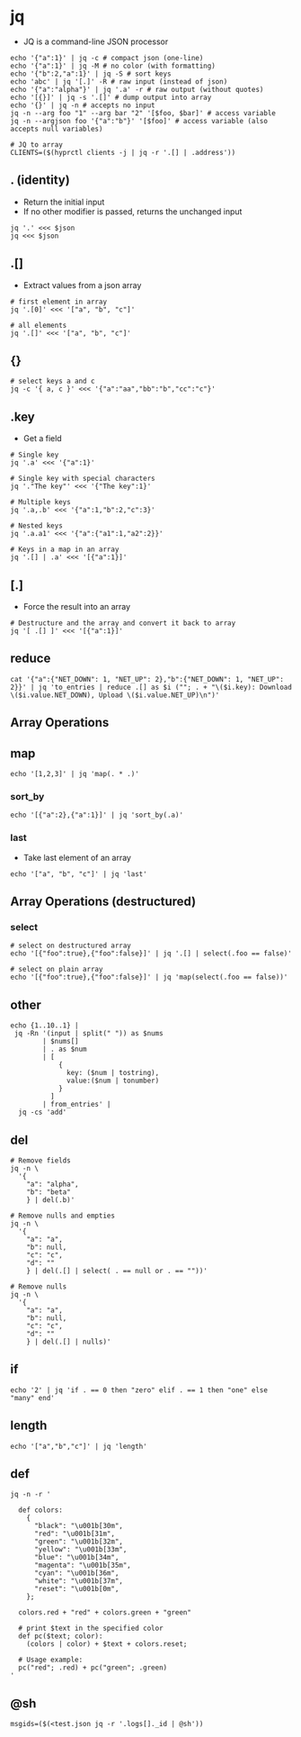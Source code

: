 # jq

- JQ is a command-line JSON processor

```shell
echo '{"a":1}' | jq -c # compact json (one-line)
echo '{"a":1}' | jq -M # no color (with formatting)
echo '{"b":2,"a":1}' | jq -S # sort keys
echo 'abc' | jq '[.]' -R # raw input (instead of json)
echo '{"a":"alpha"}' | jq '.a' -r # raw output (without quotes)
echo '[{}]' | jq -s '.[]' # dump output into array
echo '{}' | jq -n # accepts no input
jq -n --arg foo "1" --arg bar "2" '[$foo, $bar]' # access variable
jq -n --argjson foo '{"a":"b"}' '[$foo]' # access variable (also accepts null variables)
```

```shell
# JQ to array
CLIENTS=($(hyprctl clients -j | jq -r '.[] | .address'))
```

## . (identity)

- Return the initial input
- If no other modifier is passed, returns the unchanged input

```shell
jq '.' <<< $json
jq <<< $json
```

## .[]

- Extract values from a json array

```shell
# first element in array
jq '.[0]' <<< '["a", "b", "c"]'

# all elements
jq '.[]' <<< '["a", "b", "c"]'
```

## {}

```shell
# select keys a and c
jq -c '{ a, c }' <<< '{"a":"aa","bb":"b","cc":"c"}'
```

## .key

- Get a field

```shell
# Single key
jq '.a' <<< '{"a":1}'

# Single key with special characters
jq '."The key"' <<< '{"The key":1}'

# Multiple keys
jq '.a,.b' <<< '{"a":1,"b":2,"c":3}'

# Nested keys
jq '.a.a1' <<< '{"a":{"a1":1,"a2":2}}'

# Keys in a map in an array
jq '.[] | .a' <<< '[{"a":1}]'
```

## [.]

- Force the result into an array

```shell
# Destructure and the array and convert it back to array
jq '[ .[] ]' <<< '[{"a":1}]'
```

## reduce

```shell
cat '{"a":{"NET_DOWN": 1, "NET_UP": 2},"b":{"NET_DOWN": 1, "NET_UP": 2}}' | jq 'to_entries | reduce .[] as $i (""; . + "\($i.key): Download \($i.value.NET_DOWN), Upload \($i.value.NET_UP)\n")'
```

## Array Operations

## map

```shell
echo '[1,2,3]' | jq 'map(. * .)'
```

### sort_by

```shell
echo '[{"a":2},{"a":1}]' | jq 'sort_by(.a)'
```

### last

- Take last element of an array

```shell
echo '["a", "b", "c"]' | jq 'last'
```

## Array Operations (destructured)

### select

```shell
# select on destructured array
echo '[{"foo":true},{"foo":false}]' | jq '.[] | select(.foo == false)'

# select on plain array
echo '[{"foo":true},{"foo":false}]' | jq 'map(select(.foo == false))'
```

## other

```shell
echo {1..10..1} |
 jq -Rn '(input | split(" ")) as $nums
        | $nums[]
        | . as $num
        | [
            {
              key: ($num | tostring),
              value:($num | tonumber)
            }
          ]
        | from_entries' |
  jq -cs 'add'
```

## del

```shell
# Remove fields
jq -n \
  '{
    "a": "alpha",
    "b": "beta"
    } | del(.b)'
```

```shell
# Remove nulls and empties
jq -n \
  '{
    "a": "a",
    "b": null,
    "c": "c",
    "d": ""
    } | del(.[] | select( . == null or . == ""))'
```

```shell
# Remove nulls
jq -n \
  '{
    "a": "a",
    "b": null,
    "c": "c",
    "d": ""
    } | del(.[] | nulls)'
```

## if

```shell
echo '2' | jq 'if . == 0 then "zero" elif . == 1 then "one" else "many" end'
```

## length

```shell
echo '["a","b","c"]' | jq 'length'
```

## def

```shell
jq -n -r '

  def colors:
    {
      "black": "\u001b[30m",
      "red": "\u001b[31m",
      "green": "\u001b[32m",
      "yellow": "\u001b[33m",
      "blue": "\u001b[34m",
      "magenta": "\u001b[35m",
      "cyan": "\u001b[36m",
      "white": "\u001b[37m",
      "reset": "\u001b[0m",
    };

  colors.red + "red" + colors.green + "green"

  # print $text in the specified color
  def pc($text; color):
    (colors | color) + $text + colors.reset;

  # Usage example:
  pc("red"; .red) + pc("green"; .green)
'
```

## @sh

```shell
msgids=($(<test.json jq -r '.logs[]._id | @sh'))
```
